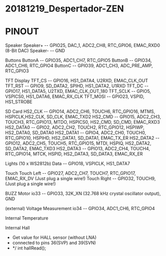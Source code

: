 # 20181219_Despertador-ZEN

# PINOUT
Speaker
Speaker+ -- GPIO25, DAC_1, ADC2_CH8, RTC_GPIO6, EMAC_RXD0  (8-Bit DAC)
Speaker- -- GND

Buttons
ButtonA -- GPIO35, ADC1_CH7, RTC_GPIO5
ButtonB -- GPIO34, ADC1_CH6, RTC_GPIO4
ButtonC -- GPIO39, ADC1_CH3, ADC_PRE_AMP, RTC_GPIO3


TFT Display
TFT_CS  -- GPIO16, HS1_DATA4, U2RXD, EMAC_CLK_OUT
TFT_RST -- GPIO9, SD_DATA2, SPIHD, HS1_DATA2, U1RXD
TFT_DC -- GPIO17, HS1_DATA5, U2TXD, EMAC_CLK_OUT_180
TFT_SCLK -- GPIO5, VSPICS0, HS1_DATA6, EMAC_RX_CLK
TFT_MOSI -- GPIO23, VSPID, HS1_STROBE

SD Card
HS2_CLK -- GPIO14, ADC2_CH6, TOUCH6, RTC_GPIO16, MTMS, HSPICLK,HS2_CLK, SD_CLK, EMAC_TXD2
HS2_CMD -- GPIO15, ADC2_CH3, TOUCH3, RTC_GPIO13, MTDO, HSPICS0, HS2_CMD, SD_CMD, EMAC_RXD3
HS2_DATA0 -- GPIO2, ADC2_CH2, TOUCH2, RTC_GPIO12, HSPIWP, HS2_DATA0, SD_DATA0
HS2_DATA1  -- GPIO4, ADC2_CH0, TOUCH0, RTC_GPIO10, HSPIHD, HS2_DATA1, SD_DATA1, EMAC_TX_ER
HS2_DATA2  -- GPIO12, ADC2_CH5, TOUCH5, RTC_GPIO15, MTDI, HSPIQ, HS2_DATA2, SD_DATA2, EMAC_TXD3
HS2_DATA3  -- GPIO13, ADC2_CH4, TOUCH4, RTC_GPIO14, MTCK, HSPID, HS2_DATA3, SD_DATA3, EMAC_RX_ER


Lights (10 x WS2812b)
Data -- GPIO18, VSPICLK, HS1_DATA7

Touch
Touch Left  -- GPIO27, ADC2_CH7, TOUCH7, RTC_GPIO17, EMAC_RX_DV  			                        (Just plug a single wire!)
Touch Right -- GPIO32, TOUCH9, 																		(Just plug a single wire!)


BUZZ Motor
io33 -- GPIO33, 32K_XN (32.768 kHz crystal oscillator output),
GND


(external) Voltage Measurement
io34 -- GPIO34, ADC1_CH6, RTC_GPIO4

Internal Temperature


Internal Hall
* Get value for HALL sensor (without LNA)
 * connected to pins 36(SVP) and 39(SVN)
 * */
int hallRead();
